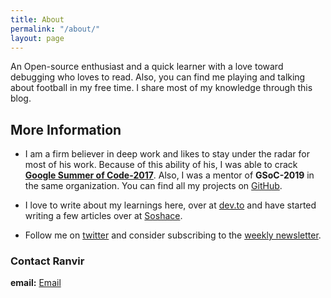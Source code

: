 ```yaml
---
title: About
permalink: "/about/"
layout: page
---
```


An Open-source enthusiast and a quick learner with a love toward debugging who loves to read. Also, you can find me playing and talking about football in my free time. I share most of my knowledge through this blog.  

## More Information

* I am a firm believer in deep work and likes to stay under the radar for most of his work. Because of this ability of his, I was able to crack [**Google Summer of Code-2017**](https://ranvir.xyz/blog/gsoc_2017/). Also, I was a mentor of **GSoC-2019** in the same organization. You can find all my projects on [GitHub](https://github.com/singh1114).

* I love to write about my learnings here, over at [dev.to](https://dev.to/singh1114) and have started writing a few articles over at [Soshace](https://blog.soshace.com/author/ranvir/).

* Follow me on [twitter](https://twitter.com/ranvirsingh1114) and consider subscribing to the [weekly newsletter](https://ranvir.xyz/blog/subscribe).

### Contact Ranvir

**email:** [Email](mailto:ranvir.singh1114@gmail.com)
